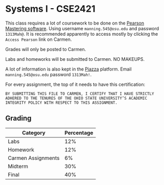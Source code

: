 # Systems I - CSE2421

This class requires a lot of coursework to be done on the [Pearson Mastering software](https://session.masteringengineering.com/myct/mastering#/). Using username `manning.545@osu.edu` and password `1313Mah@`. It is recommended apparently to access mostly by clicking the `Access Pearson` link on Carmen.

Grades will only be posted to Carmen.

Labs and homeworks will be submitted to Carmen. NO MAKEUPS.

A lot of information is also kept in the [Piazza](https://piazza.com/class/lqwibtlle7p7hg) platform. Email `manning.545@osu.edu` password `1313Mah!`.

For every assignment, the top of it needs to have this certification:
```
BY SUBMITTING THIS FILE TO CARMEN, I CERTIFY THAT I HAVE STRICTLY ADHERED TO THE TENURES OF THE OHIO STATE UNIVERSITY’S ACADEMIC INTEGRITY POLICY WITH RESPECT TO THIS ASSIGNMENT.
```

## Grading
Category | Percentage
--- | ---
Labs | 12%
Homework | 12%
Carmen Assignments | 6%
Midterm | 30%
Final | 40%
